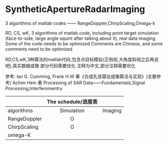 # SyntheticApertureRadarImaging
3 algorithms of matlab codes —— RangeDoppler,ChirpScaling,Omega-k

RD, CS, wK, 3 algorithms of matlab code, including point target simulation (face-to-side, large angle squint after talking about it), real data imaging
Some of the code needs to be optimized
Comments are Chinese, and some comments need to be optimized




RD,CS,wK,3种算法的matlab代码,包含点目标模拟(正侧视,大角度斜视之后再说吧),真实数据成像
部分代码需要优化
注释为中文,部分注释需要优化

参考:
Ian G. Cumming, Frank H.W 著《合成孔径雷达成像算法与实现》(主要参考)
Achim Hein 著 Processing of SAR Data——Fundamentals,Signal Processing,Interferomentry


|            |The schedule/进度表|           |
|-------------| :-----------: |------------|
| algorithms  |   Simulation  |   Imaging  |
|RangeDoppler |        O      |            |
|ChirpScaling |        O      |            |
|   omega-K   |               |            |

